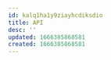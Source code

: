```yaml
---
id: kalq1ha1y9ziayhcdiksdio
title: API
desc: ''
updated: 1666385868581
created: 1666385868581
---
```

